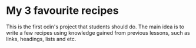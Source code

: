 # My 3 favourite recipes
This is the first odin's project that students should do.
The main idea is to write a few recipes using knowledge gained from previous lessons,
such as links, headings, lists and etc.
